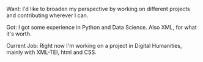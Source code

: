 Want: I'd like to broaden my perspective by working on different projects and contributing wherever I can.

Got: I got some experience in Python and Data Science. Also XML, for what it's worth.

Current Job: Right now I'm working on a project in Digital Humanities, mainly with XML-TEI, html and CSS.

<!---
MirMue/MirMue is a ✨ special ✨ repository because its `README.md` (this file) appears on your GitHub profile.
You can click the Preview link to take a look at your changes.
--->

